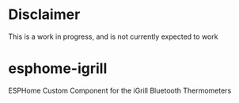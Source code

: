 # Disclaimer
This is a work in progress, and is not currently expected to work

# esphome-igrill
ESPHome Custom Component for the iGrill Bluetooth Thermometers

